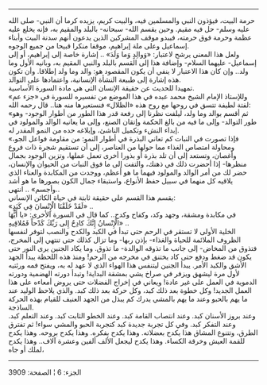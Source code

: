 ------------------------------------------------------------------------

حرمة البيت، فيؤذون النبي والمسلمين فيه، والبيت كريم، يزيده كرما أن
النبي- صلى الله عليه وسلم- حل فيه مقيم. وحين يقسم الله- سبحانه- بالبلد
والمقيم به، فإنه يخلع عليه عظمة وحرمة فوق حرمته، فيبدو موقف المشركين
الذين يدعون أنهم سدنة البيت وأبناء إسماعيل وعلى ملة إبراهيم، موقفا منكرا
قبيحا من جميع الوجوه.  
ولعل هذا المعنى يرشح لاعتبار: «وَوالِدٍ وَما وَلَدَ» .. إشارة خاصة إلى إبراهيم،
أو إلى إسماعيل- عليهما السلام- وإضافة هذا إلى القسم بالبلد والنبي المقيم
به، وبانيه الأول وما ولد.. وإن كان هذا الاعتبار لا ينفي أن يكون المقصود
هو: والد وما ولد إطلاقا. وأن تكون هذه إشارة إلى طبيعة النشأة الإنسانية،
واعتمادها على التوالد.  
تمهيدا للحديث عن حقيقة الإنسان التي هي مادة السورة الأساسية.  
وللإستاذ الإمام الشيخ محمد عبده في هذا الموضع من تفسيره للسورة في «جزء
عم» لفتة لطيفة تتسق في روحها مع روح هذه «الظلال» فنستعيرها منه هنا.. قال
رحمه الله:  
«ثم أقسم بوالد وما ولد، ليلفت نظرنا إلى رفعة قدر هذا الطور من أطوار
الوجود- وهو طور التوالد- وإلى ما فيه من بالغ الحكمة وإتقان الصنع، وإلى
ما يعانيه الوالد والمولود في إبداء النشء وتكميل الناشئ، وإبلاغه حده من
النمو المقدر له.  
«فإذا تصورت في النبات كم تعاني البذرة في أطوار النمو: من مقاومة فواعل
الجو، ومحاولة امتصاص الغذاء مما حولها من العناصر، إلى أن تستقيم شجرة ذات
فروع وأغصان، وتستعد إلى أن تلد بذرة أو بذورا أخرى تعمل عملها، وتزين
الوجود بجمال منظرها- إذا أحضرت ذلك في ذهنك، والتفت إلى ما فوق النبات من
الحيوان والإنسان، حضر لك من أمر الوالد والمولود فيهما ما هو أعظم، ووجدت
من المكابدة والعناء الذي يلاقيه كل منهما في سبيل حفظ الأنواع، واستبقاء
جمال الكون بصورها ما هو أشد وأجسم» .. انتهى..  
يقسم هذا القسم على حقيقة ثابتة في حياة الكائن الإنساني:  
«لَقَدْ خَلَقْنَا الْإِنْسانَ فِي كَبَدٍ» ..  
في مكابدة ومشقة، وجهد وكد، وكفاح وكدح.. كما قال في السورة الأخرى: «يا
أَيُّهَا الْإِنْسانُ إِنَّكَ كادِحٌ إِلى رَبِّكَ كَدْحاً فَمُلاقِيهِ» ..  
الخلية الأولى لا تستقر في الرحم حتى تبدأ في الكبد والكدح والنصب لتوفر
لنفسها الظروف الملائمة للحياة والغذاء- بإذن ربها- وما تزال كذلك حتى
تنتهي إلى المخرج، فتذوق من المخاض- إلى جانب ما تذوقه الوالدة- ما تذوق.
وما يكاد الجنين يرى النور حتى يكون قد ضغط ودفع حتى كاد يختنق في مخرجه من
الرحم! ومنذ هذه اللحظة يبدأ الجهد الأشق والكبد الأمر. يبدأ الجنين ليتنفس
هذا الهواء الذي لا عهد له به، ويفتح فمه ورئتيه لأول مرة ليشهق ويزفر في
صراخ يشي بمشقة البداية! وتبدأ دورته الهضمية ودورته الدموية في العمل على
غير عادة! ويعاني في إخراج الفضلات حتى يروض أمعاءه على هذا العمل الجديد!
وكل خطوة بعد ذلك كبد، وكل حركة بعد ذلك كبد. والذي يلاحظ الوليد عند ما
يهم بالحبو وعند ما يهم بالمشي يدرك كم يبذل من الجهد العنيف للقيام بهذه
الحركة الساذجة.  
وعند بروز الأسنان كبد. وعند انتصاب القامة كبد. وعند الخطو الثابت كبد.
وعند التعلم كبد. وعند التفكر كبد. وفي كل تجربة جديدة كبد كتجربة الحبو
والمشي سواء! ثم تفترق الطرق، وتتنوع المشاق هذا يكدح بعضلاته. وهذا يكدح
بفكره. وهذا يكدح بروحه. وهذا يكدح للقمة العيش وخرقة الكساء. وهذا يكدح
ليجعل الألف ألفين وعشرة آلاف.. وهذا يكدح لملك أو جاه،

------------------------------------------------------------------------

الجزء: 6 ¦ الصفحة: 3909
